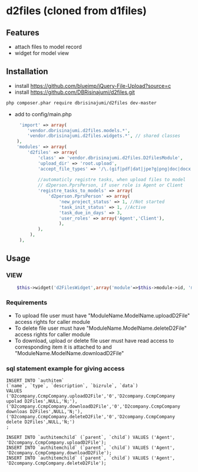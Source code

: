 # d2files (cloned from d1files)


## Features

* attach files to model record
* widget for model view

## Installation
 * install https://github.com/blueimp/jQuery-File-Upload?source=c
 * install https://github.com/DBRisinajumi/d2files.git
```bash
php composer.phar require dbrisinajumi/d2files dev-master
```

 * add to config/main.php
```php
     'import' => array(
        'vendor.dbrisinajumi.d2files.models.*',
        'vendor.dbrisinajumi.d2files.widgets.*', // shared classes
    ),
    'modules' => array(
        'd2files' => array(
            'class' => 'vendor.dbrisinajumi.d2files.D2filesModule',
            'upload_dir' => 'root.upload',
            'accept_file_types' => '/\.(gif|pdf|dat|jpe?g|png|doc|docx|xls|xlsx|htm)$/i',
            
            //automaticly registre tasks, when upload files to model 
            // d2person.PprsPerson, if user role is Agent or Client
            'registre_tasks_to_models' => array(
                'd2person.PprsPerson' => array(
                    'new_project_status' => 1, //Not started
                    'task_init_status' => 1, //Active
                    'task_due_in_days' => 3,
                    'user_roles' => array('Agent','Client'),
                    ),
            ),
         ),  
	 ),
```

## Usage
### VIEW
```php
    $this->widget('d2FilesWidget',array('module'=>$this->module->id, 'model'=>$model));
```

### Requirements
* To upload file user must have "ModuleName.ModelName.uploadD2File" access rights for caller module
* To delete file user must have "ModuleName.ModelName.deleteD2File" access rights for caller module
* To download, upload or delete file user must have read access to corresponding item it is attached to 
 and "ModuleName.ModelName.downloadD2File"

### sql statement example for giving access

    INSERT INTO `authitem` 
    (`name`, `type`, `description`, `bizrule`, `data`) 
    VALUES
    ('D2company.CcmpCompany.uploadD2File','0','D2company.CcmpCompany upolad D2Files',NULL,'N;'),
    ('D2company.CcmpCompany.downloadD2File','0','D2company.CcmpCompany downloas D2Files',NULL,'N;'),
    ('D2company.CcmpCompany.deleteD2File','0','D2company.CcmpCompany delete D2Files',NULL,'N;')
    ;

    INSERT INTO `authitemchild` (`parent`, `child`) VALUES ('Agent', 'D2company.CcmpCompany.uploadD2File'); 
    INSERT INTO `authitemchild` (`parent`, `child`) VALUES ('Agent', 'D2company.CcmpCompany.downloadD2File'); 
    INSERT INTO `authitemchild` (`parent`, `child`) VALUES ('Agent', 'D2company.CcmpCompany.deleteD2File'); 

